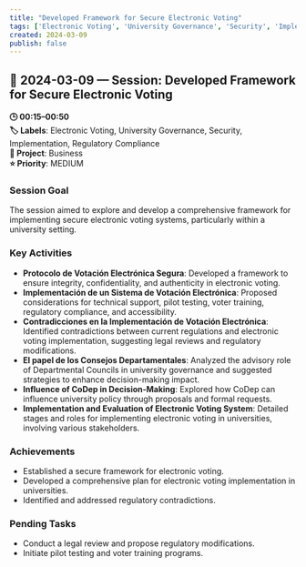 ```yaml
---
title: "Developed Framework for Secure Electronic Voting"
tags: ['Electronic Voting', 'University Governance', 'Security', 'Implementation', 'Regulatory Compliance']
created: 2024-03-09
publish: false
---
```


## 📅 2024-03-09 — Session: Developed Framework for Secure Electronic Voting

**🕒 00:15–00:50**  
**🏷️ Labels**: Electronic Voting, University Governance, Security, Implementation, Regulatory Compliance  
**📂 Project**: Business  
**⭐ Priority**: MEDIUM  


### Session Goal
The session aimed to explore and develop a comprehensive framework for implementing secure electronic voting systems, particularly within a university setting.

### Key Activities
- **Protocolo de Votación Electrónica Segura**: Developed a framework to ensure integrity, confidentiality, and authenticity in electronic voting.
- **Implementación de un Sistema de Votación Electrónica**: Proposed considerations for technical support, pilot testing, voter training, regulatory compliance, and accessibility.
- **Contradicciones en la Implementación de Votación Electrónica**: Identified contradictions between current regulations and electronic voting implementation, suggesting legal reviews and regulatory modifications.
- **El papel de los Consejos Departamentales**: Analyzed the advisory role of Departmental Councils in university governance and suggested strategies to enhance decision-making impact.
- **Influence of CoDep in Decision-Making**: Explored how CoDep can influence university policy through proposals and formal requests.
- **Implementation and Evaluation of Electronic Voting System**: Detailed stages and roles for implementing electronic voting in universities, involving various stakeholders.

### Achievements
- Established a secure framework for electronic voting.
- Developed a comprehensive plan for electronic voting implementation in universities.
- Identified and addressed regulatory contradictions.

### Pending Tasks
- Conduct a legal review and propose regulatory modifications.
- Initiate pilot testing and voter training programs.
